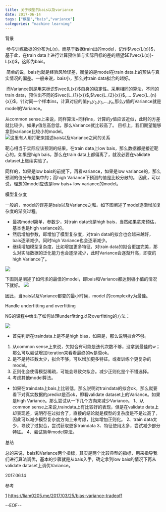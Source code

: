 ```yaml
---
title: 关于模型的bais以及variance
date: 2017-06-14
tags: ["模型","bais","variance"]
categories: "machine learning"
---
```


背景

​	参与训练数据的分布为$L(x)$，而基于数据train出的model，记作$\vec{L(x)}$，基于此，在train data上进行计算预估值与实际目标的差的期望$E(\vec{L(x)}-L(x))$，这即为bais。

​	简单的说，bais也就是经验风险误差，衡量的是model在train data上的预估与真实情况的偏差。一般来说，bais小，那么对train data拟合的越好。

<!--more-->

​	而Variance则是用来标识$\vec{L(x)}$自身的稳定性。采用相同的算法，不同的train data，预估出不同的$\vec{L_{1}{x}}$,$\vec{L_{2}{x}}$,.... $\vec{L_{n}{x}}$，针对同一个样本ins，计算对应的值$y_1$,$y_2$,$y_3$,...,$y_n$,那么$y$值的Variance就是model的Variance。

从common sense上来说，同样算法+同样ins，计算的$y$值应该近似，此时的方差就比较少。如果$y$值忽高忽低，那么Variance就比较高了。
目标上，我们期望能够拿到variance比较小的model。
![这里有人用打靶来描述bais以及Variance之间的关系][1]


[1]: https://github.com/crafet/crafet.github.io/raw/master/pics/bias_variance_targeting.jpg


靶心相当于实际应该预测的结果。在train data上low bais，那么数据都是接近靶心的。如果是high bais，那么在train data上都偏离了，就没必要在validate dataset上继续实验了。

同样的，如果是low bais的前提下，再看variance，如果是low variance的，那么预测的值分布是集中的；而high Variance下预测的值是比较分散的。
因此，可以说，理想的model应该是low bais+ low variance的model。



模型复杂度



一般的，model的误差是bais以及Variance之和。如下图阐述了model逐渐增加复杂度的渐变过程。

- 最初model简单，参数少，对train data也是high bais，当然如果拿来预估，基本也是high variance的。
- 然后增加参数，即增加了模型复杂度，对train data的拟合也会越来越好，bais逐渐减少。同时high Variance也会逐渐减少。
- 继续增加模型复杂度，比如增加更多特征，对train data的拟合更加完美，那么对实际数据的泛化能力也会逐渐减少，此时Variance会逐渐升高，即变的high Variance了。

![](https://github.com/crafet/crafet.github.io/raw/master/pics/model-complexity.jpg)

下图则是阐述了如何求的最佳的model，即bais和Variance都达到极小值的情况下就好。
![](https://github.com/crafet/crafet.github.io/raw/master/pics/total_error.jpg)

因此，当bais以及Variance都变的最小时候，model 的complexity为最佳。



Handle underfitting and overfitting



NG的课程中给出了如何处理underfitting以及overfitting的方法：

![](https://github.com/crafet/crafet.github.io/raw/master/pics/handle-underfitting-overfitting.jpg)

- 首先判断在traindata上是不是high bias，如果是，那么说明拟合不够。
1. 从common sense上来说，欠拟合有可能是迭代次数不够，没拿到最佳的w；那么可以尝试增加iteration来看看最终的w是否ok。
2. 是不是特征数太少，拟合不够，可以增加更多特征。或者训练个更复杂的model。
3. 正则化会使得模型稀疏，可能会导致欠拟合。减少正则化是个不错选择。
4. 考虑其他model算法。

- 如果在traindata上bais上比较低，那么说明对traindata的拟合ok，那么就要看下对真实数据的predict是否ok，即看validate dataset上的Variance。如果是high Variance。那么尝试从一下几个方向来减少Variance。
  1、从common sense上来说,traindata上有比较好的表现，但是在validate data上却表现差，说明存在过拟合了，直接的结论就是模型的复杂度是不是过高了，因此可以减少模型复杂度方向上来考虑，比如增加正则化。
  2、train data太少，导致了过拟合，尝试获取更多traindata
  3、特征使用太多，尝试减少部分特征。
  4、尝试简单model算法。

  

总结

总的来说，bais和Variance两个指标，其实是两个比较典型的指标，用来指导我们进行算法调优，基本的步骤就是从bais入手，确定拿到low bais的情况下再从validate dataset上调优Variance。

2017.06.14

参考

[1]   https://liam0205.me/2017/03/25/bias-variance-tradeoff



--EOF--